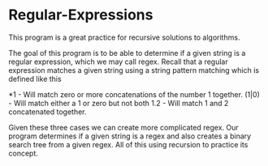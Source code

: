 # Regular-Expressions
This program is a great practice for recursive solutions to algorithms.

The goal of this program is to be able to determine if a given string is a regular expression, which we may call regex. 
Recall that a regular expression matches a given string using a string pattern matching which is defined like this

*1 - Will match zero or more concatenations of the number 1 together.
(1|0) - Will match either a 1 or zero but not both
1.2 - Will match 1 and 2 concatenated together. 

Given these three cases we can create more complicated regex. Our program determines if a given string is a regex and also creates a binary search tree from a given regex. All of this using recursion to practice its concept. 
